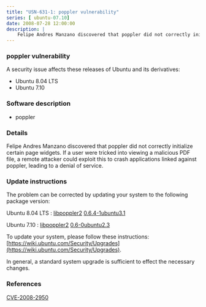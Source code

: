 ```yaml
---
title: "USN-631-1: poppler vulnerability"
series: [ ubuntu-07.10]
date: 2008-07-28 12:00:00
description: |
    Felipe Andres Manzano discovered that poppler did not correctly initialize certain page widgets.  If a user were tricked into viewing a malicious PDF file, a remote attacker could exploit this to crash applications linked against poppler, leading to a denial of service. 
--- 
```

 
### poppler vulnerability

A security issue affects these releases of Ubuntu and its derivatives:

* Ubuntu 8.04 LTS
* Ubuntu 7.10

### Software description

* poppler 

### Details

Felipe Andres Manzano discovered that poppler did not correctly initialize certain page widgets. If a user were tricked into viewing a malicious PDF file, a remote attacker could exploit this to crash applications linked against poppler, leading to a denial of service. 

### Update instructions

The problem can be corrected by updating your system to the following package version:

Ubuntu 8.04 LTS
 : [libpoppler2](https://launchpad.net/ubuntu/+source/poppler) <span> [0.6.4-1ubuntu3.1](https://launchpad.net/ubuntu/+source/poppler/0.6.4-1ubuntu3.1) </span> 

Ubuntu 7.10
 : [libpoppler2](https://launchpad.net/ubuntu/+source/poppler) <span> [0.6-0ubuntu2.3](https://launchpad.net/ubuntu/+source/poppler/0.6-0ubuntu2.3) </span> 

To update your system, please follow these instructions: [https://wiki.ubuntu.com/Security/Upgrades](https://wiki.ubuntu.com/Security/Upgrades).

In general, a standard system upgrade is sufficient to effect the necessary changes. 

### References

 [CVE-2008-2950](http://people.ubuntu.com/~ubuntu-security/cve/CVE-2008-2950)
 
